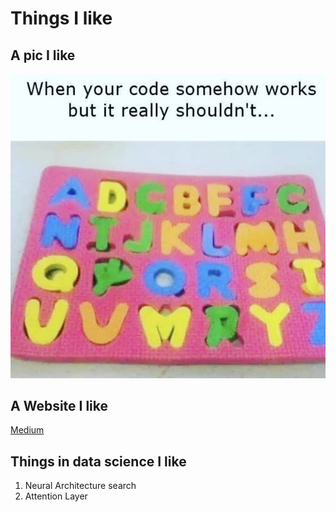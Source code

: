 # Things I like

## A pic I like
![my picture](https://github.com/simonsays1980/nf-cgn-sept/blob/master/but%20really%20it%20shoulnd.jpg)

## A Website I like
[Medium](www.medium.com)

## Things in data science I like
1. Neural Architecture search
2. Attention Layer
